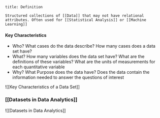 ```ad-note
title: Definition

Structured collections of [[Data]] that may not have relational attributes. Often used for [[Statistical Analysis]] or [[Machine Learning]]
```
#### Key Characteristics
- Who? What cases do the data describe? How many cases does a data set have?
- What? How many variables does the data set have? What are the definitions of these variables? What are the units of measurements for each quantitative variable
- Why? What Purpose does the data have? Does the data contain the information needed to answer the questions of interest

![[Key Characteristics of a Data Set]]

### [[Datasets in Data Analytics]]
![[Datasets in Data Analytics]]
